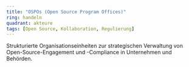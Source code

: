 ```yaml
---
title: "OSPOs (Open Source Program Offices)"
ring: handeln
quadrant: akteure
tags: [Open Source, Kollaboration, Regulierung]
---
```


Strukturierte Organisationseinheiten zur strategischen Verwaltung von Open-Source-Engagement und -Compliance in Unternehmen und Behörden.
